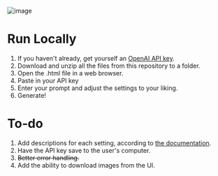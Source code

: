 ![image](https://github.com/EnemyCube/dalle3-openai-api-image-generator/assets/46894291/c7d24179-a292-41b2-aa9f-6b5bb33201ee)

# Run Locally
1. If you haven't already, get yourself an [OpenAI API key](https://www.howtogeek.com/885918/how-to-get-an-openai-api-key/).
2. Download and unzip all the files from this repository to a folder.
3. Open the .html file in a web browser.
4. Paste in your API key
5. Enter your prompt and adjust the settings to your liking.
6. Generate!

# To-do
1. Add descriptions for each setting, according to [the documentation](https://cookbook.openai.com/articles/what_is_new_with_dalle_3).
2. Have the API key save to the user's computer.
3. ~~Better error handling.~~
4. Add the ability to download images from the UI.
